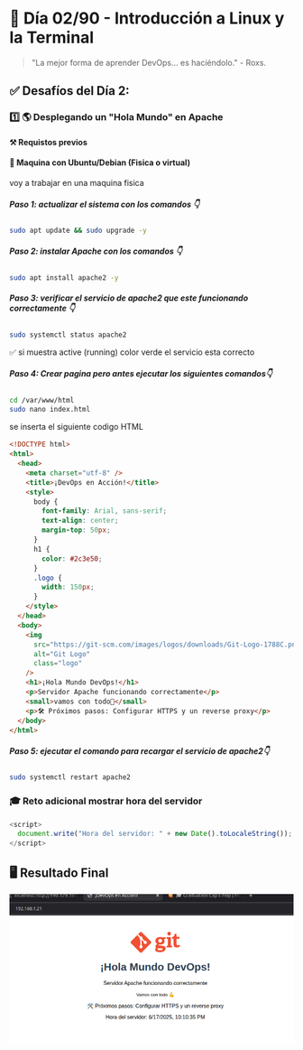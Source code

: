 # 📅 Día 02/90 - Introducción a Linux y la Terminal

> "La mejor forma de aprender DevOps... es haciéndolo." - Roxs.

## ✅ Desafíos del Día 2:

### 1️⃣ 🌎 Desplegando un "Hola Mundo" en Apache

#### ⚒️ Requistos previos

#### 🔸 Maquina con Ubuntu/Debian (Fisica o virtual)

voy a trabajar en una maquina fisica

##### **Paso 1:** actualizar el sistema con los comandos 👇

```bash
sudo apt update && sudo upgrade -y
```

##### **Paso 2:** instalar Apache con los comandos 👇

```bash
sudo apt install apache2 -y
```

##### **Paso 3:** verificar el servicio de apache2 que este funcionando correctamente 👇

```bash
sudo systemctl status apache2
```

✅ si muestra active (running) color verde el servicio esta correcto

##### **Paso 4**: Crear pagina pero antes ejecutar los siguientes comandos👇

```bash
cd /var/www/html
sudo nano index.html
```

se inserta el siguiente codigo HTML

```html
<!DOCTYPE html>
<html>
  <head>
    <meta charset="utf-8" />
    <title>¡DevOps en Acción!</title>
    <style>
      body {
        font-family: Arial, sans-serif;
        text-align: center;
        margin-top: 50px;
      }
      h1 {
        color: #2c3e50;
      }
      .logo {
        width: 150px;
      }
    </style>
  </head>
  <body>
    <img
      src="https://git-scm.com/images/logos/downloads/Git-Logo-1788C.png"
      alt="Git Logo"
      class="logo"
    />
    <h1>¡Hola Mundo DevOps!</h1>
    <p>Servidor Apache funcionando correctamente</p>
    <small>vamos con todo💪</small>
    <p>🛠️ Próximos pasos: Configurar HTTPS y un reverse proxy</p>
  </body>
</html>
```

##### **Paso 5**: ejecutar el comando para recargar el servicio de apache2👇

```bash
sudo systemctl restart apache2
```

### 🎓 Reto adicional mostrar hora del servidor

```javascript
<script>
  document.write("Hora del servidor: " + new Date().toLocaleString());
</script>
```

## 🖥️ Resultado Final

![aplicacion web desplegada](img/Dia_2.png)
